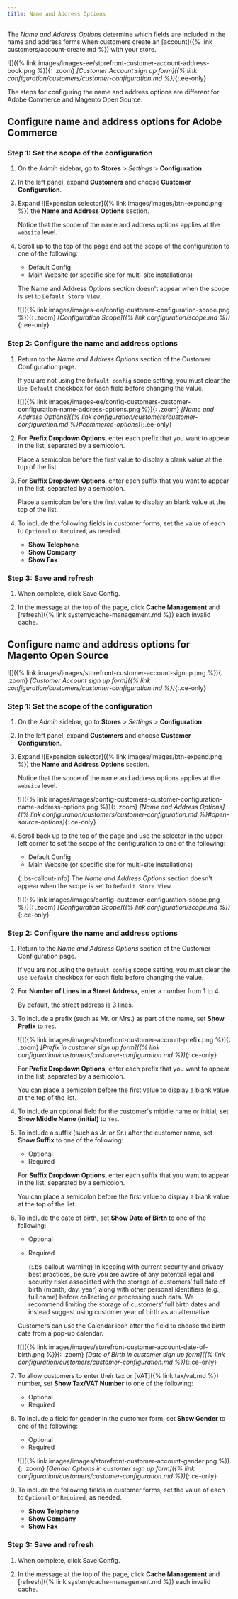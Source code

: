 ```yaml
---
title: Name and Address Options
---
```


The _Name and Address Options_ determine which fields are included in the name and address forms when customers create an [account]({% link customers/account-create.md %}) with your store.

![]({% link images/images-ee/storefront-customer-account-address-book.png %}){: .zoom}
_[Customer Account sign up form]({% link configuration/customers/customer-configuration.md %})_{:.ee-only}

The steps for configuring the name and address options are different for Adobe Commerce and Magento Open Source.

## Configure name and address options for Adobe Commerce

### Step 1: Set the scope of the configuration

1. On the _Admin_ sidebar, go to **Stores** > _Settings_ > **Configuration**.

1. In the left panel, expand **Customers** and choose **Customer Configuration**.

1. Expand ![Expansion selector]({% link images/images/btn-expand.png %}) the **Name and Address Options** section.

   Notice that the scope of the name and address options applies at the `website` level.

1. Scroll up to the top of the page and set the scope of the configuration to one of the following:

   - Default Config
   - Main Website (or specific site for multi-site installations)

   The Name and Address Options section doesn't appear when the scope is set to `Default Store View`.

   ![]({% link images/images-ee/config-customer-configuration-scope.png %}){: .zoom}
   _[Configuration Scope]({% link configuration/scope.md %})_{:.ee-only}

### Step 2: Configure the name and address options

1. Return to the _Name and Address Options_ section of the Customer Configuration page.

   If you are not using the `Default config` scope setting, you must clear the `Use Default` checkbox for each field before changing the value.

   ![]({% link images/images-ee/config-customers-customer-configuration-name-address-options.png %}){: .zoom}
   _[Name and Address Options]({% link configuration/customers/customer-configuration.md %}#commerce-options)_{:.ee-only}

1. For **Prefix Dropdown Options**, enter each prefix that you want to appear in the list, separated by a semicolon.

   Place a semicolon before the first value to display a blank value at the top of the list.

1. For **Suffix Dropdown Options**, enter each suffix that you want to appear in the list, separated by a semicolon.

   Place a semicolon before the first value to display an blank value at the top of the list.

1. To include the following fields in customer forms, set the value of each to `Optional` or `Required`, as needed.

   - **Show Telephone**
   - **Show Company**
   - **Show Fax**

### Step 3: Save and refresh

1. When complete, click <span class="btn">Save Config</span>.

1. In the message at the top of the page, click **Cache Management** and [refresh]({% link system/cache-management.md %}) each invalid cache.

## Configure name and address options for Magento Open Source

![]({% link images/images/storefront-customer-account-signup.png %}){: .zoom}
_[Customer Account sign up form]({% link configuration/customers/customer-configuration.md %})_{:.ce-only}

### Step 1: Set the scope of the configuration

1. On the _Admin_ sidebar, go to **Stores** > _Settings_ > **Configuration**.

1. In the left panel, expand **Customers** and choose **Customer Configuration**.

1. Expand ![Expansion selector]({% link images/images/btn-expand.png %}) the **Name and Address Options** section.

   Notice that the scope of the name and address options applies at the `website` level.

   ![]({% link images/images/config-customers-customer-configuration-name-address-options.png %}){: .zoom}
   _[Name and Address Options]({% link configuration/customers/customer-configuration.md %}#open-source-options)_{:.ce-only}

1. Scroll back up to the top of the page and use the selector in the upper-left corner to set the scope of the configuration to one of the following:

   - Default Config
   - Main Website (or specific site for multi-site installations)

   {:.bs-callout-info}
   The _Name and Address Options_ section doesn't appear when the scope is set to `Default Store View`.

   ![]({% link images/images/config-customer-configuration-scope.png %}){: .zoom}
   _[Configuration Scope]({% link configuration/scope.md %})_{:.ce-only}

### Step 2: Configure the name and address options

1. Return to the _Name and Address Options_ section of the Customer Configuration page.

   If you are not using the `Default config` scope setting, you must clear the `Use Default` checkbox for each field before changing the value.

1. For **Number of Lines in a Street Address**, enter a number from 1 to 4.

   By default, the street address is 3 lines.

1. To include a prefix (such as Mr. or Mrs.) as part of the name, set **Show Prefix** to `Yes`.

   ![]({% link images/images/storefront-customer-account-prefix.png %}){: .zoom}
   _[Prefix in customer sign up form]({% link configuration/customers/customer-configuration.md %})_{:.ce-only}

   For **Prefix Dropdown Options**, enter each prefix that you want to appear in the list, separated by a semicolon.

   You can place a semicolon before the first value to display a blank value at the top of the list.

1. To include an optional field for the customer's middle name or initial, set **Show Middle Name (initial)** to `Yes`.

1. To include a suffix (such as Jr. or Sr.) after the customer name, set **Show Suffix** to one of the following:

   - Optional
   - Required

   For **Suffix Dropdown Options**, enter each suffix that you want to appear in the list, separated by a semicolon.

   You can place a semicolon before the first value to display a blank value at the top of the list.

1. To include the date of birth, set **Show Date of Birth** to one of the following:

   - Optional
   - Required

      {:.bs-callout-warning}
      In keeping with current security and privacy best practices, be sure you are aware of any potential legal and security risks associated with the storage of customers’ full date of birth (month, day, year) along with other personal identifiers (e.g., full name) before collecting or processing such data. We recommend limiting the storage of customers’ full birth dates and instead suggest using customer year of birth as an alternative.

   Customers can use the Calendar icon after the field to choose the birth date from a pop-up calendar.

   ![]({% link images/images/storefront-customer-account-date-of-birth.png %}){: .zoom}
   _[Date of Birth in customer sign up form]({% link configuration/customers/customer-configuration.md %})_{:.ce-only}

1. To allow customers to enter their tax or [VAT]({% link tax/vat.md %}) number, set **Show Tax/VAT Number** to one of the following:

   - Optional
   - Required

1. To include a field for gender in the customer form, set **Show Gender** to one of the following:

   - Optional
   - Required

   ![]({% link images/images/storefront-customer-account-gender.png %}){: .zoom}
   _[Gender Options in customer sign up form]({% link configuration/customers/customer-configuration.md %})_{:.ce-only}

1. To include the following fields in customer forms, set the value of each to `Optional` or `Required`, as needed.

   - **Show Telephone**
   - **Show Company**
   - **Show Fax**

### Step 3: Save and refresh

1. When complete, click <span class="btn">Save Config</span>.

1. In the message at the top of the page, click **Cache Management** and [refresh]({% link system/cache-management.md %}) each invalid cache.
